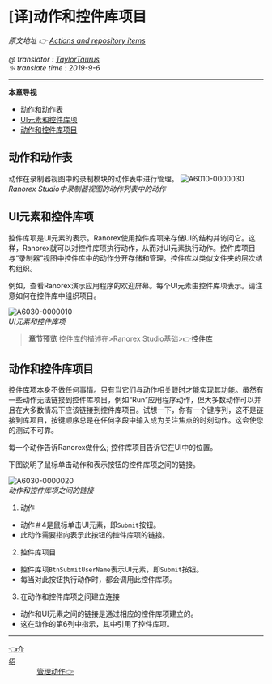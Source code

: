 # [译]动作和控件库项目

*原文地址 👉 [Actions and repository items][0]*

*@ translator : [TaylorTaurus](https://github.com/taylortaurus)*    
*♋ translate time : 2019-9-6*    

---

**本章导视**


- [动作和动作表](#动作和动作表)
- [UI元素和控件库项](#UI元素和控件库项)
- [动作和控件库项目](#动作和控件库项目)



## 动作和动作表
动作在录制器视图中的录制模块的动作表中进行管理。
![A6010-0000030](https://gitee.com/taylortaurus/RX_UserGuide_GitBook_Picbed/raw/master/actions/A6010-0000030.png)    
*Ranorex Studio中录制器视图的动作列表中的动作*

## UI元素和控件库项
控件库项是UI元素的表示。Ranorex使用控件库项来存储UI的结构并访问它。这样，Ranorex就可以对控件库项执行动作，从而对UI元素执行动作。控件库项目与“录制器”视图中控件库中的动作分开存储和管理。控件库以类似文件夹的层次结构组织。

例如，查看Ranorex演示应用程序的欢迎屏幕。每个UI元素由控件库项表示。请注意如何在控件库中组织项目。

![A6030-0000010](https://gitee.com/taylortaurus/RX_UserGuide_GitBook_Picbed/raw/master/actions/A6030-0000010.png)    
*UI元素和控件库项*

>**章节预览**
>控件库的描述在>Ranorex Studio基础>👉[控件库][1]

## 动作和控件库项目
控件库项本身不做任何事情。只有当它们与动作相关联时才能实现其功能。虽然有一些动作无法链接到控件库项目，例如“Run”应用程序动作，但大多数动作可以并且在大多数情况下应该链接到控件库项目。试想一下，你有一个键序列，这不是链接到库项目，按键顺序总是在任何字段中输入成为关注焦点的时刻动作。这会使您的测试不可靠。

每一个动作告诉Ranorex做什么; 控件库项目告诉它在UI中的位置。

下图说明了鼠标单击动作和表示按钮的控件库项之间的链接。

![A6030-0000020](https://gitee.com/taylortaurus/RX_UserGuide_GitBook_Picbed/raw/master/actions/A6030-0000020.png)      
*动作和控件库项之间的链接*

1. 动作

- 动作＃4是鼠标单击UI元素，即`Submit`按钮。
- 此动作需要指向表示此按钮的控件库项的链接。

2. 控件库项目

- 控件库项`BtnSubmitUserName`表示UI元素，即`Submit`按钮。
- 每当对此按钮执行动作时，都会调用此控件库项。


3. 在动作和控件库项之间建立连接

- 动作和UI元素之间的链接是通过相应的控件库项建立的。
- 这在动作的第6列中指示，其中引用了控件库项。

---
[👈介绍][2]&emsp;&emsp;&emsp;&emsp;&emsp;&emsp;&emsp;&emsp;&emsp;&emsp;&emsp;&emsp;&emsp;&emsp;&emsp;&emsp;&emsp;&emsp;&emsp;&emsp;&emsp;&emsp;&emsp;&emsp;&emsp;&emsp;&emsp;&emsp;&emsp;&emsp;&emsp;&emsp;&emsp;&emsp;&emsp;&emsp;&emsp;&emsp;&emsp;[管理动作👉][3]

[0]: https://www.ranorex.com/help/latest/ranorex-studio-fundamentals/actions/actions-repository-items/

[1]:.\repository\Introduction.html
[2]:.\introduction.html
[3]:.\managing-actions.html